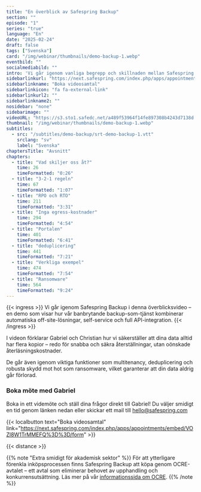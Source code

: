 ```yaml
---
title: "En överblick av Safespring Backup"
section: ""
episode: "1"
series: "true"
language: "En"
date: "2025-02-24"
draft: false
tags: ["Svenska"]
card: "/img/webinar/thumbnails/demo-backup-1.webp"
eventbild: ""
socialmediabild: ""
intro: 'Vi går igenom vanliga begrepp och skillnaden mellan Safespring Backup och andra backupsystem.'
sidebarlinkurl: "https://next.safespring.com/index.php/apps/appointments/embed/VOZl8W1TrMMEFQ%3D%3D/form"
sidebarlinkname: "Boka videosamtal"
sidebarlinkicon: "fa fa-external-link"
sidebarlinkurl2: ""
sidebarlinkname2: ""
nosidebar: "none"
sidebarimage: ""
videoURL: "https://s3.sto1.safedc.net/a489f53964f14fe897308b4243d7138d:processedvideos/demo-backup-1/master.m3u8"
thumbnail: "/img/webinar/thumbnails/demo-backup-1.webp"
subtitles:
  - src: "/subtitles/demo-backup/srt-demo-backup-1.vtt"
    srclang: "sv"
    label: "Svenska"
chaptersTitle: "Avsnitt"
chapters:
  - title: "Vad skiljer oss åt?"
    time: 26
    timeFormatted: "0:26"
  - title: "3-2-1 regeln"
    time: 67
    timeFormatted: "1:07"
  - title: "RPO och RTO"
    time: 211
    timeFormatted: "3:31"
  - title: "Inga egress-kostnader"
    time: 294
    timeFormatted: "4:54"
  - title: "Portalen"
    time: 401
    timeFormatted: "6:41"
  - title: "deduplicering"
    time: 441
    timeFormatted: "7:21"
  - title: "Verkliga exempel"
    time: 474
    timeFormatted: "7:54"
  - title: "Ransomware"
    time: 564
    timeFormatted: "9:24"
---
```


{{< ingress >}}
Vi går igenom Safespring Backup i denna överblicksvideo – en demo som visar hur vår banbrytande backup-som-tjänst kombinerar automatiska off-site-lösningar, self-service och full API-integration. 
{{< /ingress >}}

I videon förklarar Gabriel och Christian hur vi säkerställer att dina data alltid har flera kopior – redo för snabba och säkra återställningar, utan oönskade återläsningskostnader. 

De går även igenom viktiga funktioner som multitenancy, deduplicering och robusta skydd mot hot som ransomware, vilket garanterar att din data aldrig går förlorad. 

### Boka möte med Gabriel
Boka in ett videmöte och ställ dina frågor direkt till Gabriel! Du väljer smidigt en tid genom länken nedan eller skickar ett mail till hello@safespring.com

{{< localbutton text="Boka videosamtal" link="https://next.safespring.com/index.php/apps/appointments/embed/VOZl8W1TrMMEFQ%3D%3D/form" >}}

{{< distance >}}

{{% note "Extra smidigt för akademisk sektor" %}}
För att ytterligare förenkla inköpsprocessen finns Safespring Backup att köpa genom OCRE-avtalet – ett avtal som eliminerar behovet av upphandling och konkurrensutsättning. Läs mer på vår [informationssida om OCRE](/branscher/utbildning-forskning/).
{{% /note %}}


